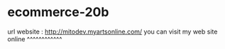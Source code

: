 # ecommerce-20b

url website : http://mitodev.myartsonline.com/
you can visit my web site online ^^^^^^^^^^^^

